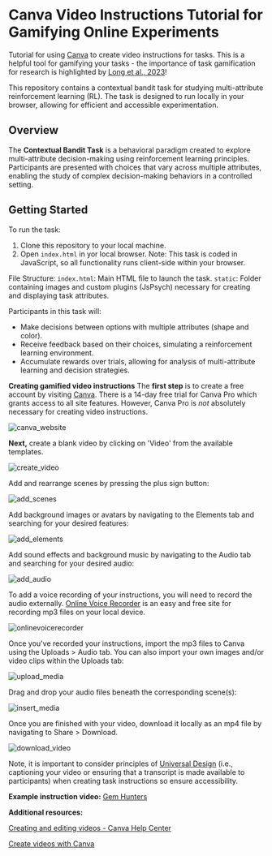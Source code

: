 # Canva Video Instructions Tutorial for Gamifying Online Experiments

Tutorial for using [Canva](https://www.canva.com/education/) to create video instructions for tasks. This is a helpful tool for gamifying your tasks - the importance of task gamification for research is highlighted by [Long et al., 2023](https://www.nature.com/articles/d41586-023-00065-6)! 

This repository contains a contextual bandit task for studying multi-attribute reinforcement learning (RL). The task is designed to run locally in your browser, allowing for efficient and accessible experimentation.

## Overview

The **Contextual Bandit Task** is a behavioral paradigm created to explore multi-attribute decision-making using reinforcement learning principles. Participants are presented with choices that vary across multiple attributes, enabling the study of complex decision-making behaviors in a controlled setting.

## Getting Started

To run the task:

1. Clone this repository to your local machine.
2. Open `index.html` in yor local browser. Note: This task is coded in JavaScript, so all functionality runs client-side within your browser.

File Structure:
`index.html`: Main HTML file to launch the task.
`static`: Folder containing images and custom plugins (JsPsych) necessary for creating and displaying task attributes.

Participants in this task will:
- Make decisions between options with multiple attributes (shape and color).
- Receive feedback based on their choices, simulating a reinforcement learning environment.
- Accumulate rewards over trials, allowing for analysis of multi-attribute learning and decision strategies.
   

**Creating gamified video instructions**
The **first step** is to create a free account by visiting [Canva](https://www.canva.com/education/). There is a 14-day free trial for Canva Pro which grants access to all site features. However, Canva Pro is *not* absolutely necessary for creating video instructions. 

![canva_website](img/canva_website.png)

**Next,** create a blank video by clicking on 'Video' from the available templates. 

![create_video](img/create_video.png)


Add and rearrange scenes by pressing the plus sign button: 

![add_scenes](img/add_scenes.png)

Add background images or avatars by navigating to the Elements tab and searching for your desired features:

![add_elements](img/add_elements.png)


Add sound effects and background music by navigating to the Audio tab and searching for your desired audio:

![add_audio](img/add_audio.png)

To add a voice recording of your instructions, you will need to record the audio externally. [Online Voice Recorder](https://online-voice-recorder.com/) is an easy and free site for recording mp3 files on your local device. 

![onlinevoicerecorder](img/onlinevoicerecorder.png)

Once you've recorded your instructions, import the mp3 files to Canva using the Uploads > Audio tab. You can also import your own images and/or video clips within the Uploads tab:

![upload_media](img/upload_media.png)

Drag and drop your audio files beneath the corresponding scene(s):

![insert_media](img/insert_media.png)

Once you are finished with your video, download it locally as an mp4 file by navigating to Share > Download. 

![download_video](img/download_video.png)

Note, it is important to consider principles of [Universal Design](https://www.washington.edu/doit/universal-design-process-principles-and-applications) (i.e., captioning your video or ensuring that a transcript is made available to participants) when creating task instructions so ensure accessibility.

**Example instruction video:** [Gem Hunters](https://drive.google.com/file/d/1OiVJyvNp0mrnBy_VhVCejjZ6tDUyZLLr/view?usp=sharing)

**Additional resources:**

[Creating and editing videos - Canva Help Center](https://www.canva.com/help/creating-and-editing-videos/)

[Create videos with Canva](https://www.canva.com/designschool/tutorials/video/) 


